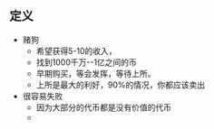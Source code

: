 ## 定义

- 赌狗
  - 希望获得5-10的收入，
  - 找到1000千万--1亿之间的币
  - 早期购买，等会发挥，等待上所。
  - 上所是最大的利好，90%的情况，你都应该卖出
- 很容易失败
  - 因为大部分的代币都是没有价值的代币
  - 